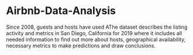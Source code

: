 # Airbnb-Data-Analysis
Since 2008, guests and hosts have used AThe dataset describes the listing activity and metrics in San Diego, California for 2019 where it includes all needed information to find out more about hosts, geographical availability, necessary metrics to make predictions and draw conclusions. 
